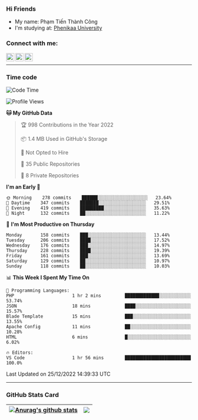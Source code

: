 ### Hi Friends

- My name: Phạm Tiến Thành Công
- I'm studying at: [Phenikaa University]


### Connect with me:
[<img align="left" alt="PhamTienThanhCong | Facebook" width="22px" src="https://upload.wikimedia.org/wikipedia/commons/thumb/1/16/Facebook-icon-1.png/640px-Facebook-icon-1.png" />][facebook]
[<img align="left" alt="PhamTienThanhCong | Zalo" width="22px" src="https://www.anphatpc.com.vn/template/anphat_2020v2/images/icon-zalo.jpg" />][zalo]
[<img align="left" alt="PhamTienThanhCong | LinkedIn" width="22px" src="https://cdn3.iconfinder.com/data/icons/inficons/512/linkedin.png" />][linkedin]

<br />

---

### Time code

<!--START_SECTION:waka-->
![Code Time](http://img.shields.io/badge/Code%20Time-809%20hrs%2059%20mins-blue)

![Profile Views](http://img.shields.io/badge/Profile%20Views-31-blue)

**🐱 My GitHub Data** 

> 🏆 998 Contributions in the Year 2022
 > 
> 📦 1.4 MB Used in GitHub's Storage 
 > 
> 🚫 Not Opted to Hire
 > 
> 📜 35 Public Repositories 
 > 
> 🔑 8 Private Repositories  
 > 
**I'm an Early 🐤** 

```text
🌞 Morning    278 commits    ██████░░░░░░░░░░░░░░░░░░░   23.64% 
🌆 Daytime    347 commits    ███████░░░░░░░░░░░░░░░░░░   29.51% 
🌃 Evening    419 commits    █████████░░░░░░░░░░░░░░░░   35.63% 
🌙 Night      132 commits    ██░░░░░░░░░░░░░░░░░░░░░░░   11.22%

```
📅 **I'm Most Productive on Thursday** 

```text
Monday       158 commits    ███░░░░░░░░░░░░░░░░░░░░░░   13.44% 
Tuesday      206 commits    ████░░░░░░░░░░░░░░░░░░░░░   17.52% 
Wednesday    176 commits    ███░░░░░░░░░░░░░░░░░░░░░░   14.97% 
Thursday     228 commits    ████░░░░░░░░░░░░░░░░░░░░░   19.39% 
Friday       161 commits    ███░░░░░░░░░░░░░░░░░░░░░░   13.69% 
Saturday     129 commits    ██░░░░░░░░░░░░░░░░░░░░░░░   10.97% 
Sunday       118 commits    ██░░░░░░░░░░░░░░░░░░░░░░░   10.03%

```


📊 **This Week I Spent My Time On** 

```text
💬 Programming Languages: 
PHP                      1 hr 2 mins         █████████████░░░░░░░░░░░░   53.74% 
JSON                     18 mins             ████░░░░░░░░░░░░░░░░░░░░░   15.57% 
Blade Template           15 mins             ███░░░░░░░░░░░░░░░░░░░░░░   13.55% 
Apache Config            11 mins             ██░░░░░░░░░░░░░░░░░░░░░░░   10.28% 
HTML                     6 mins              █░░░░░░░░░░░░░░░░░░░░░░░░   6.02%

🔥 Editors: 
VS Code                  1 hr 56 mins        █████████████████████████   100.0%

```


 Last Updated on 25/12/2022 14:39:33 UTC
<!--END_SECTION:waka-->

---

### GitHub Stats Card

| <a href="https://github.com/phamtienthanhcong"><img align="center" src="https://github-readme-stats.vercel.app/api?username=PhamTienThanhCong&show_icons=true&include_all_commits=true&theme=buefy&hide_border=true&theme=ocean_dark" alt="Anurag's github stats" /></a> | <a href="https://github.com/phamtienthanhcong"><img align="center" src="https://github-readme-stats.vercel.app/api/top-langs/?username=PhamTienThanhCong&layout=compact&theme=buefy&hide_border=true&theme=ocean_dark" /></a> |
| ------------- | ------------- |

[Phenikaa University]: https://phenikaa-uni.edu.vn/vi
[facebook]: https://www.facebook.com/phamtienthanhcong
[linkedin]: https://linkedin.com/in/phamtienthanhcong
[zalo]: https://zalo.me/0396396332
[tiktok]: https://www.tiktok.com/@phamtienthanhcong
[web]: https://github.com/PhamTienThanhCong/web_dev
[min project]: https://github.com/PhamTienThanhCong/Project-Of-Web
[c and cpp]: https://github.com/PhamTienThanhCong/Code_C_and_Cpro
[python]: https://github.com/PhamTienThanhCong/Python_beginer
